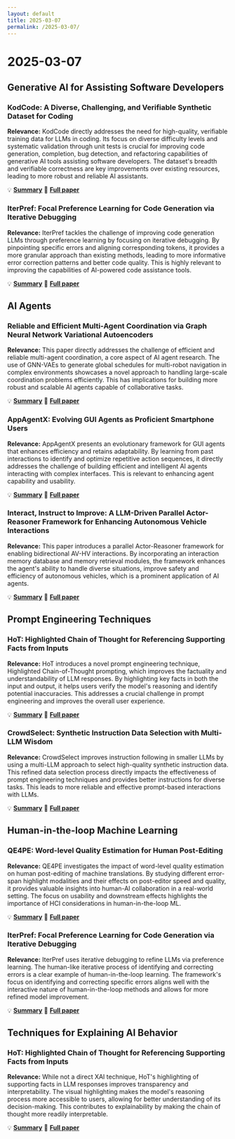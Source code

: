 ```yaml
---
layout: default
title: 2025-03-07
permalink: /2025-03-07/
---
```


# 2025-03-07

## Generative AI for Assisting Software Developers

### KodCode: A Diverse, Challenging, and Verifiable Synthetic Dataset for Coding

**Relevance:** KodCode directly addresses the need for high-quality, verifiable training data for LLMs in coding.  Its focus on diverse difficulty levels and systematic validation through unit tests is crucial for improving code generation, completion, bug detection, and refactoring capabilities of generative AI tools assisting software developers. The dataset's breadth and verifiable correctness are key improvements over existing resources, leading to more robust and reliable AI assistants.

💡 **[Summary](2503.02951/)** 📄 **[Full paper](https://arxiv.org/pdf/2503.02951)**

### IterPref: Focal Preference Learning for Code Generation via Iterative Debugging

**Relevance:** IterPref tackles the challenge of improving code generation LLMs through preference learning by focusing on iterative debugging.  By pinpointing specific errors and aligning corresponding tokens, it provides a more granular approach than existing methods, leading to more informative error correction patterns and better code quality. This is highly relevant to improving the capabilities of AI-powered code assistance tools.

💡 **[Summary](2503.02783/)** 📄 **[Full paper](https://arxiv.org/pdf/2503.02783)**

## AI Agents

### Reliable and Efficient Multi-Agent Coordination via Graph Neural Network Variational Autoencoders

**Relevance:** This paper directly addresses the challenge of efficient and reliable multi-agent coordination, a core aspect of AI agent research.  The use of GNN-VAEs to generate global schedules for multi-robot navigation in complex environments showcases a novel approach to handling large-scale coordination problems efficiently. This has implications for building more robust and scalable AI agents capable of collaborative tasks.

💡 **[Summary](2503.02954/)** 📄 **[Full paper](https://arxiv.org/pdf/2503.02954)**

### AppAgentX: Evolving GUI Agents as Proficient Smartphone Users

**Relevance:** AppAgentX presents an evolutionary framework for GUI agents that enhances efficiency and retains adaptability. By learning from past interactions to identify and optimize repetitive action sequences, it directly addresses the challenge of building efficient and intelligent AI agents interacting with complex interfaces. This is relevant to enhancing agent capability and usability.

💡 **[Summary](2503.02268/)** 📄 **[Full paper](https://arxiv.org/pdf/2503.02268)**

### Interact, Instruct to Improve: A LLM-Driven Parallel Actor-Reasoner Framework for Enhancing Autonomous Vehicle Interactions

**Relevance:** This paper introduces a parallel Actor-Reasoner framework for enabling bidirectional AV-HV interactions. By incorporating an interaction memory database and memory retrieval modules, the framework enhances the agent's ability to handle diverse situations, improve safety and efficiency of autonomous vehicles, which is a prominent application of AI agents.

💡 **[Summary](2503.00502/)** 📄 **[Full paper](https://arxiv.org/pdf/2503.00502)**

## Prompt Engineering Techniques

### HoT: Highlighted Chain of Thought for Referencing Supporting Facts from Inputs

**Relevance:** HoT introduces a novel prompt engineering technique, Highlighted Chain-of-Thought prompting, which improves the factuality and understandability of LLM responses. By highlighting key facts in both the input and output, it helps users verify the model's reasoning and identify potential inaccuracies. This addresses a crucial challenge in prompt engineering and improves the overall user experience.

💡 **[Summary](2503.02003/)** 📄 **[Full paper](https://arxiv.org/pdf/2503.02003)**

### CrowdSelect: Synthetic Instruction Data Selection with Multi-LLM Wisdom

**Relevance:** CrowdSelect improves instruction following in smaller LLMs by using a multi-LLM approach to select high-quality synthetic instruction data. This refined data selection process directly impacts the effectiveness of prompt engineering techniques and provides better instructions for diverse tasks. This leads to more reliable and effective prompt-based interactions with LLMs.

💡 **[Summary](2503.01836/)** 📄 **[Full paper](https://arxiv.org/pdf/2503.01836)**

## Human-in-the-loop Machine Learning

### QE4PE: Word-level Quality Estimation for Human Post-Editing

**Relevance:** QE4PE investigates the impact of word-level quality estimation on human post-editing of machine translations.  By studying different error-span highlight modalities and their effects on post-editor speed and quality, it provides valuable insights into human-AI collaboration in a real-world setting. The focus on usability and downstream effects highlights the importance of HCI considerations in human-in-the-loop ML.

💡 **[Summary](2503.03044/)** 📄 **[Full paper](https://arxiv.org/pdf/2503.03044)**

### IterPref: Focal Preference Learning for Code Generation via Iterative Debugging

**Relevance:** IterPref uses iterative debugging to refine LLMs via preference learning. The human-like iterative process of identifying and correcting errors is a clear example of human-in-the-loop learning. The framework's focus on identifying and correcting specific errors aligns well with the interactive nature of human-in-the-loop methods and allows for more refined model improvement.

💡 **[Summary](2503.02783/)** 📄 **[Full paper](https://arxiv.org/pdf/2503.02783)**

## Techniques for Explaining AI Behavior

### HoT: Highlighted Chain of Thought for Referencing Supporting Facts from Inputs

**Relevance:** While not a direct XAI technique, HoT's highlighting of supporting facts in LLM responses improves transparency and interpretability.  The visual highlighting makes the model's reasoning process more accessible to users, allowing for better understanding of its decision-making. This contributes to explainability by making the chain of thought more readily interpretable.

💡 **[Summary](2503.02003/)** 📄 **[Full paper](https://arxiv.org/pdf/2503.02003)**

